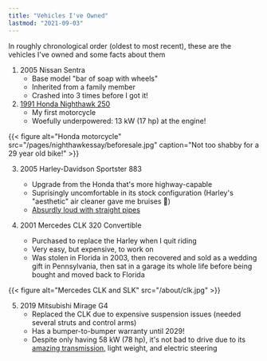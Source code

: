 ```yaml
---
title: "Vehicles I've Owned"
lastmod: "2021-09-03"
---
```


In roughly chronological order (oldest to most recent), these are the vehicles I've owned and some facts about them

1. 2005 Nissan Sentra
    * Base model "bar of soap with wheels"
    * Inherited from a family member
    * Crashed into 3 times before I got it!
2. [1991 Honda Nighthawk 250](/pages/nighthawkessay)
    * My first motorcycle
    * Woefully underpowered: 13 kW (17 hp) at the engine!

{{< figure alt="Honda motorcycle" src="/pages/nighthawkessay/beforesale.jpg" caption="Not too shabby for a 29 year old bike!" >}}

3. 2005 Harley-Davidson Sportster 883
    * Upgrade from the Honda that's more highway-capable
    * Suprisingly uncomfortable in its stock configuration (Harley's "aesthetic" air cleaner gave me bruises 🤔)
    * [Absurdly loud with straight pipes](/pages/harleyengine/)

4. 2001 Mercedes CLK 320 Convertible
    * Purchased to replace the Harley when I quit riding
    * Very easy, but expensive, to work on
    * Was stolen in Florida in 2003, then recovered and sold as a wedding gift in Pennsylvania, then sat in a garage its whole life before being bought and moved back to Florida

{{< figure alt="Mercedes CLK and SLK" src="/about/clk.jpg" >}}

5. 2019 Mitsubishi Mirage G4
    * Replaced the CLK due to expensive suspension issues (needed several struts and control arms)
    * Has a bumper-to-bumper warranty until 2029!
    * Despite only having 58 kW (78 hp), it's not bad to drive due to its [amazing transmission](https://web.archive.org/web/20180621102802/http://mirageforum.com/forum/showthread.php/656-Information-about-the-Mirage-CVT-(Jatco-CVT7-JF015E)-operation-video-diagrams), light weight, and electric steering